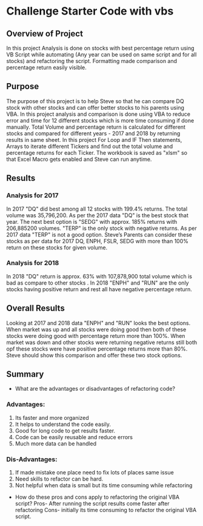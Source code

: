# Challenge Starter Code with vbs

## Overview of Project
In this project Analysis is done on stocks with best percentage return using VB Script while automating (Any year can be used on same script and for all stocks) and refactoring the script. Formatting made comparison and percentage return easily visible. 

## Purpose
The purpose of this project is to help Steve so that he can compare DQ stock with other stocks and can offer better stocks to his parents using VBA. In this project analysis and comparison  is done using VBA to reduce error and time for 12 different stocks which is more time consuming if done manually. Total Volume and percentage return is calculated for different stocks and compared for different years - 2017 and 2018 by returning results in same sheet. In this project For Loop and IF Then statements, Arrays to iterate different Tickers and find out the total volume and percentage returns for each Ticker. The workbook is saved as "xlsm" so that Excel Macro gets enabled and Steve can run anytime.

## Results

### Analysis for 2017

In 2017 "DQ" did best among all 12 stocks with 199.4% returns. The total volume was 35,796,200. As per the 2017 data "DQ" is the best stock that year. The next best option is "SEDG" with approx. 185% returns with 206,885200 volumes. 
"TERP" is the only stock with negative returns. As per 2017 data "TERP" is not a good option. Steve’s Parents can consider these stocks as per data for 2017 DQ, ENPH, FSLR, SEDG with more than 100% return on these stocks for given volume.

### Analysis for 2018

In 2018 "DQ" return is approx. 63% with 107,878,900 total volume which is bad as compare to other stocks .  In 2018 "ENPH" and "RUN" are the only stocks having positive return and rest all have negative percentage return.

## Overall Results

Looking at 2017 and 2018 data "ENPH" and "RUN" looks the best options. When market was up and all stocks were doing good then both of these stocks were doing good with percentage return more than 100%.  When market was down and other stocks were returning negative returns still both opf these stocks were have positive percentage returns more than 80%. Steve should show this comparison and offer these two stock options. 

## Summary

-  What are the advantages or disadvantages of refactoring code?

### Advantages:
1. Its faster and more organized 
2. It helps to understand the code easily.
3. Good for long code to get results faster.
4. Code can be easily reusable and reduce errors
5. Much more data can be handled 

### Dis-Advantages:
1. If made mistake one place need to fix lots of places same issue
2. Need skills to refactor can be hard. 
3. Not helpful when data is small but its time consuming while refactoring

-  How do these pros and cons apply to refactoring the original VBA script?
Pros- After running the script results come faster after refactoring 
Cons- initially its time consuming to refactor the original VBA script. 

